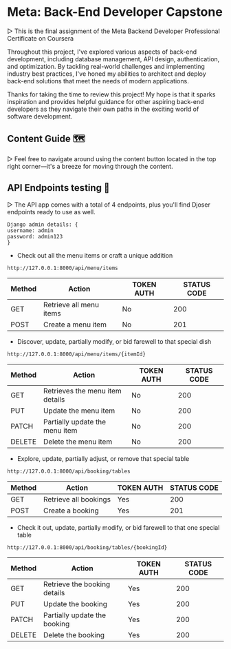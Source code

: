 # Meta: Back-End Developer Capstone

▷ This is the final assignment of the Meta Backend Developer Professional Certificate on Coursera

Throughout this project, I've explored various aspects of back-end development, including database management, API design, authentication, and optimization. By tackling real-world challenges and implementing industry best practices, I've honed my abilities to architect and deploy back-end solutions that meet the needs of modern applications.

Thanks for taking the time to review this project! My hope is that it sparks inspiration and provides helpful guidance for other aspiring back-end developers as they navigate their own paths in the exciting world of software development.

## Content Guide 🗺️

▷ Feel free to navigate around using the content button located in the top right corner—it's a breeze for moving through the content.

## API Endpoints testing 🔄

▷ The API app comes with a total of 4 endpoints, plus you'll find Djoser endpoints ready to use as well.

```
Django admin details: {
username: admin
password: admin123
}
```

- Check out all the menu items or craft a unique addition

```
http://127.0.0.1:8000/api/menu/items
```

| Method | Action                  | TOKEN AUTH | STATUS CODE |
| ------ | ----------------------- | ---------- | ----------- |
| GET    | Retrieve all menu items | No         | 200         |
| POST   | Create a menu item      | No         | 201         |

- Discover, update, partially modify, or bid farewell to that special dish

```
http://127.0.0.1:8000/api/menu/items/{itemId}
```

| Method | Action                          | TOKEN AUTH | STATUS CODE |
| ------ | ------------------------------- | ---------- | ----------- |
| GET    | Retrieves the menu item details | No         | 200         |
| PUT    | Update the menu item            | No         | 200         |
| PATCH  | Partially update the menu item  | No         | 200         |
| DELETE | Delete the menu item            | No         | 200         |

- Explore, update, partially adjust, or remove that special table

```
http://127.0.0.1:8000/api/booking/tables
```

| Method | Action                | TOKEN AUTH | STATUS CODE |
| ------ | --------------------- | ---------- | ----------- |
| GET    | Retrieve all bookings | Yes        | 200         |
| POST   | Create a booking      | Yes        | 201         |

- Check it out, update, partially modify, or bid farewell to that one special table

```
http://127.0.0.1:8000/api/booking/tables/{bookingId}
```

| Method | Action                       | TOKEN AUTH | STATUS CODE |
| ------ | ---------------------------- | ---------- | ----------- |
| GET    | Retrieve the booking details | Yes        | 200         |
| PUT    | Update the booking           | Yes        | 200         |
| PATCH  | Partially update the booking | Yes        | 200         |
| DELETE | Delete the booking           | Yes        | 200         |
